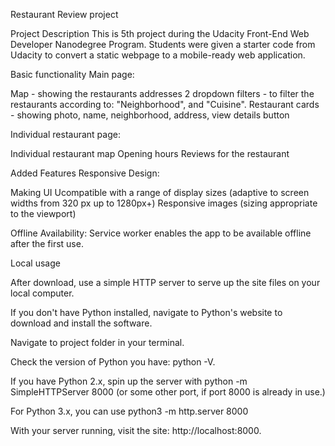 Restaurant Review project

Project Description
This is 5th project during the Udacity Front-End Web Developer Nanodegree Program. Students were given a starter code from Udacity to convert a static webpage to a mobile-ready web application.

Basic functionality
Main page:

Map - showing the restaurants addresses
2 dropdown filters - to filter the restaurants according to: "Neighborhood", and "Cuisine".
Restaurant cards - showing photo, name, neighborhood, address, view details button


Individual restaurant page:

Individual restaurant map
Opening hours
Reviews for the restaurant


Added Features
Responsive Design:

Making UI Ucompatible with a range of display sizes (adaptive to screen widths from 320 px up to 1280px+)
Responsive images (sizing appropriate to the viewport)

Offline Availability:
Service worker enables the app to be available offline after the first use.

Local usage


After download, use a simple HTTP server to serve up the site files on your local computer.

If you don't have Python installed, navigate to Python's website to download and install the software.

Navigate to project folder in your terminal.

Check the version of Python you have: python -V.

If you have Python 2.x, spin up the server with python -m SimpleHTTPServer 8000 (or some other port, if port 8000 is already in use.)

For Python 3.x, you can use python3 -m http.server 8000

With your server running, visit the site: http://localhost:8000.
